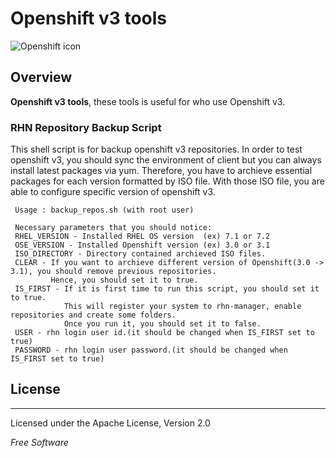 # Openshift v3 tools

![Openshift icon](https://upload.wikimedia.org/wikipedia/en/3/3a/OpenShift-LogoType.svg)

## Overview

**Openshift v3 tools**, these tools is useful for who use Openshift v3.

### RHN Repository Backup Script
 This shell script is for backup openshift v3 repositories. In order to test openshift v3, you should sync the environment of client but you can always install latest packages via yum. Therefore, you have to archieve essential packages for each version formatted by ISO file. With those ISO file, you are able to configure specific version of openshift v3. 
 
 
 
 ```
  Usage : backup_repos.sh (with root user)
  
  Necessary parameters that you should notice:
  RHEL_VERSION - Installed RHEL OS version  (ex) 7.1 or 7.2
  OSE_VERSION - Installed Openshift version (ex) 3.0 or 3.1
  ISO_DIRECTORY - Directory contained archieved ISO files.
  CLEAR - If you want to archieve different version of Openshift(3.0 -> 3.1), you should remove previous repositories. 
          Hence, you should set it to true.  
  IS_FIRST - If it is first time to run this script, you should set it to true.
             This will register your system to rhn-manager, enable repositories and create some folders. 
             Once you run it, you should set it to false.            
  USER - rhn login user id.(it should be changed when IS_FIRST set to true)
  PASSWORD - rhn login user password.(it should be changed when IS_FIRST set to true)
```

License
---
---
Licensed under the Apache License, Version 2.0

*Free Software*
